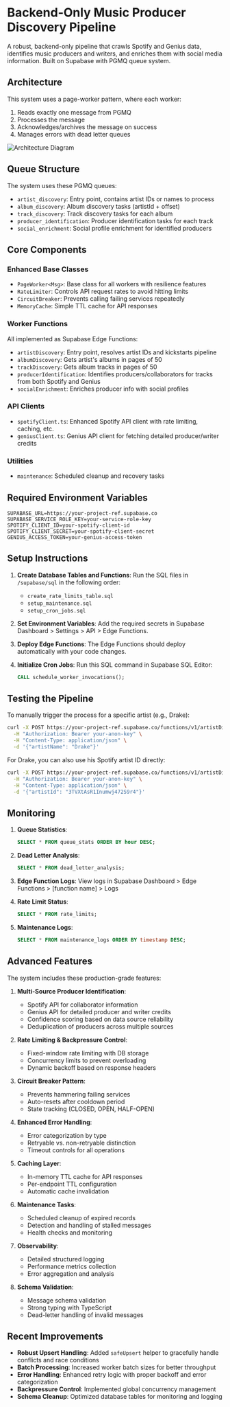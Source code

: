 
# Backend-Only Music Producer Discovery Pipeline

A robust, backend-only pipeline that crawls Spotify and Genius data, identifies music producers and writers, and enriches them with social media information. Built on Supabase with PGMQ queue system.

## Architecture

This system uses a page-worker pattern, where each worker:
1. Reads exactly one message from PGMQ
2. Processes the message
3. Acknowledges/archives the message on success
4. Manages errors with dead letter queues

![Architecture Diagram](https://mermaid.ink/svg/pako:eNqNk8tu2zAQRX_FIJtWgGLY3gSlK6doswwMd9GFoYU0ImlSJSnDMPTvHcqO0zRBgHihebiHc-dBvypla1Xl1dHz4GSYiOLlGI9JMAHdooYHDuk0kOuM2Kh2Et_wZFTNsRpzg0EDzlnbfgcX8Clt0L_inmUEe1iu-5_2mdrt0H1TDyja6AGjUXfs5Rmm8k7KaIA8aOGhBhdoAgtJhGglT1BADJZ3PfmsRCOeB5y8XdnfP1cAN9B3CtQhVOTNnJnUXOAXyri0B9VoA9rR5u-JYge2pXnagNe5Mm-NJLLERA5c-kzkvNGxGVuOOzUeAuqbzVQVbY66avBpDpaNBK-cqMl4ZHYAJ5SwwKimmFbhHmw-xKc9ODtTlXwktF0lRduQc5r23b5ht_fU5p5UDE63O4bjDnRHSiJKhPDnHBn-Ap3RwkJuViJrE3UjdSds9APzTKujGPay4wVxF5OjFGM044e2Bmctb49flWGLJvQnypCV-FOu7XSJrDH5XcNJSwrLkJZslE5xeZzCSP45TuLOOd5inerQJm95wXNgW0k4i_wJdRjWRal0_u5l5sxvnc_tf1Cp0lRrpSoJzVkVFAtTLfND09TMXVUs63XZ1L8-NPXq-GE5X31U-ybHGwE=)

## Queue Structure

The system uses these PGMQ queues:
- `artist_discovery`: Entry point, contains artist IDs or names to process
- `album_discovery`: Album discovery tasks (artistId + offset)
- `track_discovery`: Track discovery tasks for each album
- `producer_identification`: Producer identification tasks for each track
- `social_enrichment`: Social profile enrichment for identified producers

## Core Components

### Enhanced Base Classes
- `PageWorker<Msg>`: Base class for all workers with resilience features
- `RateLimiter`: Controls API request rates to avoid hitting limits
- `CircuitBreaker`: Prevents calling failing services repeatedly
- `MemoryCache`: Simple TTL cache for API responses

### Worker Functions
All implemented as Supabase Edge Functions:
- `artistDiscovery`: Entry point, resolves artist IDs and kickstarts pipeline
- `albumDiscovery`: Gets artist's albums in pages of 50
- `trackDiscovery`: Gets album tracks in pages of 50
- `producerIdentification`: Identifies producers/collaborators for tracks from both Spotify and Genius
- `socialEnrichment`: Enriches producer info with social profiles

### API Clients
- `spotifyClient.ts`: Enhanced Spotify API client with rate limiting, caching, etc.
- `geniusClient.ts`: Genius API client for fetching detailed producer/writer credits

### Utilities
- `maintenance`: Scheduled cleanup and recovery tasks

## Required Environment Variables

```
SUPABASE_URL=https://your-project-ref.supabase.co
SUPABASE_SERVICE_ROLE_KEY=your-service-role-key
SPOTIFY_CLIENT_ID=your-spotify-client-id
SPOTIFY_CLIENT_SECRET=your-spotify-client-secret
GENIUS_ACCESS_TOKEN=your-genius-access-token
```

## Setup Instructions

1. **Create Database Tables and Functions**:
   Run the SQL files in `/supabase/sql` in the following order:
   - `create_rate_limits_table.sql`
   - `setup_maintenance.sql`
   - `setup_cron_jobs.sql`

2. **Set Environment Variables**:
   Add the required secrets in Supabase Dashboard > Settings > API > Edge Functions.

3. **Deploy Edge Functions**:
   The Edge Functions should deploy automatically with your code changes.

4. **Initialize Cron Jobs**:
   Run this SQL command in Supabase SQL Editor:
   ```sql
   CALL schedule_worker_invocations();
   ```

## Testing the Pipeline

To manually trigger the process for a specific artist (e.g., Drake):

```bash
curl -X POST https://your-project-ref.supabase.co/functions/v1/artistDiscovery \
  -H "Authorization: Bearer your-anon-key" \
  -H "Content-Type: application/json" \
  -d '{"artistName": "Drake"}'
```

For Drake, you can also use his Spotify artist ID directly:
```bash
curl -X POST https://your-project-ref.supabase.co/functions/v1/artistDiscovery \
  -H "Authorization: Bearer your-anon-key" \
  -H "Content-Type: application/json" \
  -d '{"artistId": "3TVXtAsR1Inumwj472S9r4"}'
```

## Monitoring

1. **Queue Statistics**:
   ```sql
   SELECT * FROM queue_stats ORDER BY hour DESC;
   ```

2. **Dead Letter Analysis**:
   ```sql
   SELECT * FROM dead_letter_analysis;
   ```

3. **Edge Function Logs**:
   View logs in Supabase Dashboard > Edge Functions > [function name] > Logs

4. **Rate Limit Status**:
   ```sql
   SELECT * FROM rate_limits;
   ```

5. **Maintenance Logs**:
   ```sql
   SELECT * FROM maintenance_logs ORDER BY timestamp DESC;
   ```

## Advanced Features

The system includes these production-grade features:

1. **Multi-Source Producer Identification**:
   - Spotify API for collaborator information
   - Genius API for detailed producer and writer credits
   - Confidence scoring based on data source reliability
   - Deduplication of producers across multiple sources

2. **Rate Limiting & Backpressure Control**:
   - Fixed-window rate limiting with DB storage
   - Concurrency limits to prevent overloading
   - Dynamic backoff based on response headers

3. **Circuit Breaker Pattern**:
   - Prevents hammering failing services
   - Auto-resets after cooldown period
   - State tracking (CLOSED, OPEN, HALF-OPEN)

4. **Enhanced Error Handling**:
   - Error categorization by type
   - Retryable vs. non-retryable distinction
   - Timeout controls for all operations

5. **Caching Layer**:
   - In-memory TTL cache for API responses
   - Per-endpoint TTL configuration
   - Automatic cache invalidation

6. **Maintenance Tasks**:
   - Scheduled cleanup of expired records
   - Detection and handling of stalled messages
   - Health checks and monitoring

7. **Observability**:
   - Detailed structured logging
   - Performance metrics collection
   - Error aggregation and analysis

8. **Schema Validation**:
   - Message schema validation
   - Strong typing with TypeScript
   - Dead-letter handling of invalid messages

## Recent Improvements

- **Robust Upsert Handling**: Added `safeUpsert` helper to gracefully handle conflicts and race conditions
- **Batch Processing**: Increased worker batch sizes for better throughput
- **Error Handling**: Enhanced retry logic with proper backoff and error categorization
- **Backpressure Control**: Implemented global concurrency management
- **Schema Cleanup**: Optimized database tables for monitoring and logging
